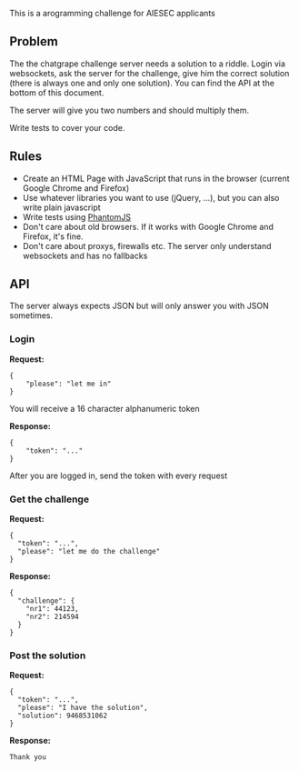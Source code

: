 This is a arogramming challenge for AIESEC applicants

## Problem ##

The the chatgrape challenge server needs a solution to a riddle. Login via websockets, ask the server for the challenge, give him the correct solution (there is always one and only one solution). You can find the API at the bottom of this document.

The server will give you two numbers and should multiply them.

Write tests to cover your code. 

## Rules ##

* Create an HTML Page with JavaScript that runs in the browser (current Google Chrome and Firefox)
* Use whatever libraries you want to use (jQuery, ...), but you can also write plain javascript
* Write tests using [PhantomJS](http://phantomjs.org/)
* Don't care about old browsers. If it works with Google Chrome and Firefox, it's fine.
* Don't care about proxys, firewalls etc. The server only understand websockets and has no fallbacks

## API ##

The server always expects JSON but will only answer you with JSON sometimes.

### Login ###

**Request:** 

```
{
    "please": "let me in"
}
```

You will receive a 16 character alphanumeric token

**Response:**
```
{
    "token": "..."
} 
```

After you are logged in, send the token with every request

### Get the challenge ###

**Request:**
```
{
  "token": "...",
  "please": "let me do the challenge"
}
```

**Response:**
```
{
  "challenge": {
    "nr1": 44123,
    "nr2": 214594
  }
}
```

### Post the solution ###

**Request:**
```
{
  "token": "...",
  "please": "I have the solution",
  "solution": 9468531062
}
```

**Response:**
```
Thank you
```

